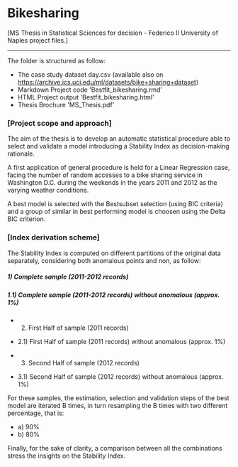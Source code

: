 # Bikesharing

[MS Thesis in Statistical Sciences for decision - Federico II University of Naples project files.]
****************************************************************************************************************

The folder is structured as follow:

- The case study dataset day.csv (available also on https://archive.ics.uci.edu/ml/datasets/bike+sharing+dataset) 
- Markdown Project code 'Bestfit_bikesharing.rmd' 
- HTML Project output 'Bestfit_bikesharing.html'
- Thesis Brochure 'MS_Thesis.pdf'

### [Project scope and approach]

The aim of the thesis is to develop an automatic statistical procedure able to select and validate a model introducing a Stability Index as decision-making rationale. 

A first application of general procedure is held for a Linear Regression case, facing the number of random accesses to a bike sharing service in Washington D.C. during the weekends in the years 2011 and 2012 as the varying weather conditions. 

A best model is selected with the Bestsubset selection (using BIC criteria) and a group of similar in best performing model is choosen using the Delta BIC criterion.

### [Index derivation scheme]

The Stability Index is computed on different partitions of the original data separately, considering both anomalous points and non, as follow: 

##### 1) Complete sample (2011-2012 records) 
##### 1.1) Complete sample (2011-2012 records) without anomalous (approx. 1%)

- 2) First Half of sample (2011 records)  
- 2.1) First Half of sample (2011 records) without anomalous (approx. 1%)

- 3) Second Half of sample (2012 records)  
- 3.1) Second Half of sample (2012 records) without anomalous (approx. 1%)

For these samples, the estimation, selection and validation steps of the best model are iterated B times, in turn resampling the B times with two different percentage, that is: 

- a) 90% 
- b) 80%

Finally, for the sake of clarity, a comparison between all the combinations stress the insights on the Stability Index.   



